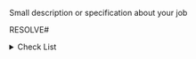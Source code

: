 Small description or specification about your job

RESOLVE#

<details>
<summary>
Check List
</summary>

- [ ] I link the `Issue` with the Pull Request using `RESOLVE #<issue_id` or tool
- [ ] I move my Issue to `Review in progress`
- [ ] I have added a small description for the app
- [ ] I had test if is necessary.

</details>
